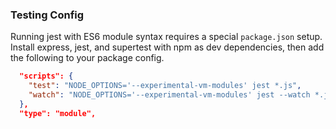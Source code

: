 ### Testing Config
Running jest with ES6 module syntax requires a special `package.json` setup. Install express, jest, and supertest with 
npm as dev dependencies, then add the following to your package config.
```JSON
  "scripts": {
    "test": "NODE_OPTIONS='--experimental-vm-modules' jest *.js",
    "watch": "NODE_OPTIONS='--experimental-vm-modules' jest --watch *.js"
  },
  "type": "module",
```